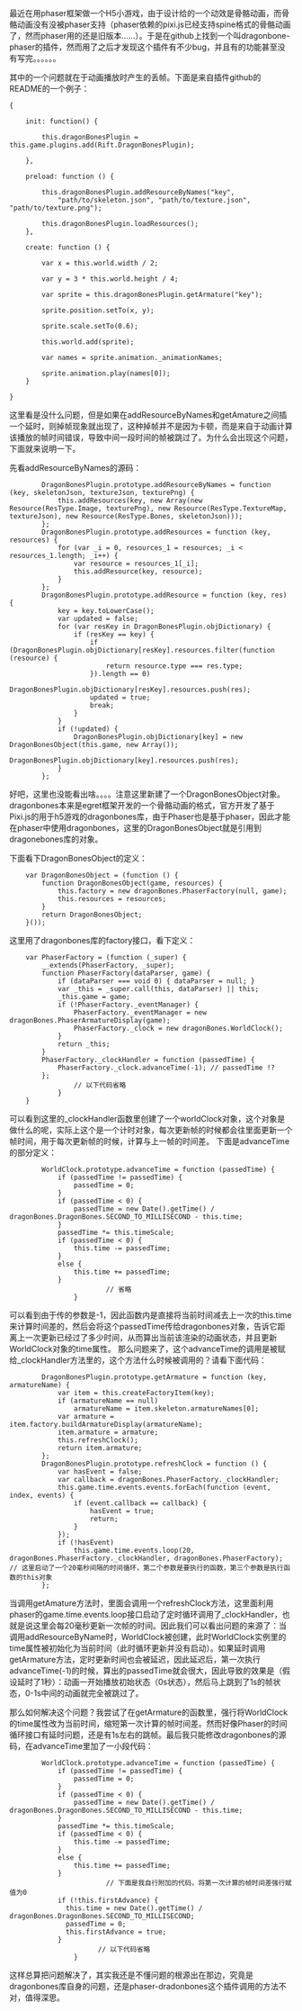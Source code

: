 最近在用phaser框架做一个H5小游戏，由于设计给的一个动效是骨骼动画，而骨骼动画没有没被phaser支持（phaser依赖的pixi.js已经支持spine格式的骨骼动画了，然而phaser用的还是旧版本......）。于是在github上找到一个叫dragonbone-phaser的插件[](https://github.com/raksa/phaser-dragonbones)，然而用了之后才发现这个插件有不少bug，并且有的功能甚至没有写完。。。。。。

其中的一个问题就在于动画播放时产生的丢帧。下面是来自插件github的README的一个例子：
```
{

    init: function() {

        this.dragonBonesPlugin = this.game.plugins.add(Rift.DragonBonesPlugin);

    },

    preload: function () {

        this.dragonBonesPlugin.addResourceByNames("key",
            "path/to/skeleton.json", "path/to/texture.json", "path/to/texture.png");

        this.dragonBonesPlugin.loadResources();
    },

    create: function () {

        var x = this.world.width / 2;

        var y = 3 * this.world.height / 4;

        var sprite = this.dragonBonesPlugin.getArmature("key");

        sprite.position.setTo(x, y);

        sprite.scale.setTo(0.6);

        this.world.add(sprite);

        var names = sprite.animation._animationNames;

        sprite.animation.play(names[0]);
    }

}
```
这里看是没什么问题，但是如果在addResourceByNames和getAmature之间插一个延时，则掉帧现象就出现了，这种掉帧并不是因为卡顿，而是来自于动画计算该播放的帧时间错误，导致中间一段时间的帧被跳过了。为什么会出现这个问题，下面就来说明一下。

先看addResourceByNames的源码：
```
        DragonBonesPlugin.prototype.addResourceByNames = function (key, skeletonJson, textureJson, texturePng) {
            this.addResources(key, new Array(new Resource(ResType.Image, texturePng), new Resource(ResType.TextureMap, textureJson), new Resource(ResType.Bones, skeletonJson)));
        };
        DragonBonesPlugin.prototype.addResources = function (key, resources) {
            for (var _i = 0, resources_1 = resources; _i < resources_1.length; _i++) {
                var resource = resources_1[_i];
                this.addResource(key, resource);
            }
        };
        DragonBonesPlugin.prototype.addResource = function (key, res) {
            key = key.toLowerCase();
            var updated = false;
            for (var resKey in DragonBonesPlugin.objDictionary) {
                if (resKey == key) {
                    if (DragonBonesPlugin.objDictionary[resKey].resources.filter(function (resource) {
                        return resource.type === res.type;
                    }).length == 0)
                        DragonBonesPlugin.objDictionary[resKey].resources.push(res);
                    updated = true;
                    break;
                }
            }
            if (!updated) {
                DragonBonesPlugin.objDictionary[key] = new DragonBonesObject(this.game, new Array());
                DragonBonesPlugin.objDictionary[key].resources.push(res);
            }
        };
```
好吧，这里也没能看出啥。。。。注意这里新建了一个DragonBonesObject对象。dragonbones本来是egret框架开发的一个骨骼动画的格式，官方开发了基于Pixi.js的用于h5游戏的dragonbones库，由于Phaser也是基于phaser，因此才能在phaser中使用dragonbones，这里的DragonBonesObject就是引用到dragonebones库的对象。

下面看下DragonBonesObject的定义：
```
    var DragonBonesObject = (function () {
        function DragonBonesObject(game, resources) {
            this.factory = new dragonBones.PhaserFactory(null, game);
            this.resources = resources;
        }
        return DragonBonesObject;
    }());
```
这里用了dragonbones库的factory接口，看下定义：
```
    var PhaserFactory = (function (_super) {
        __extends(PhaserFactory, _super);
        function PhaserFactory(dataParser, game) {
            if (dataParser === void 0) { dataParser = null; }
            var _this = _super.call(this, dataParser) || this;
            _this.game = game;
            if (!PhaserFactory._eventManager) {
                PhaserFactory._eventManager = new dragonBones.PhaserArmatureDisplay(game);
                PhaserFactory._clock = new dragonBones.WorldClock();
            }
            return _this;
        }
        PhaserFactory._clockHandler = function (passedTime) {
            PhaserFactory._clock.advanceTime(-1); // passedTime !?
        };
				// 以下代码省略
			}
	}
```
可以看到这里的\_clockHandler函数里创建了一个worldClock对象，这个对象是做什么的呢，实际上这个是一个计时对象，每次更新帧的时候都会往里面更新一个帧时间，用于每次更新帧的时候，计算与上一帧的时间差。
下面是advanceTime的部分定义：
```
        WorldClock.prototype.advanceTime = function (passedTime) {
            if (passedTime != passedTime) {
                passedTime = 0;
            }
            if (passedTime < 0) {
                passedTime = new Date().getTime() / dragonBones.DragonBones.SECOND_TO_MILLISECOND - this.time;
            }
            passedTime *= this.timeScale;
            if (passedTime < 0) {
                this.time -= passedTime;
            }
            else {
                this.time += passedTime;
            }
						// 省略
				}
```
可以看到由于传的参数是-1，因此函数内是直接将当前时间减去上一次的this.time来计算时间差的，然后会将这个passedTime传给dragonbones对象，告诉它距离上一次更新已经过了多少时间，从而算出当前该渲染的动画状态，并且更新WorldClock对象的time属性。
那么问题来了，这个advanceTime的调用是被赋给\_clockHandler方法里的，这个方法什么时候被调用的？请看下面代码：
```
        DragonBonesPlugin.prototype.getArmature = function (key, armatureName) {
            var item = this.createFactoryItem(key);
            if (armatureName == null)
                armatureName = item.skeleton.armatureNames[0];
            var armature = item.factory.buildArmatureDisplay(armatureName);
            item.armature = armature;
            this.refreshClock();
            return item.armature;
        };
        DragonBonesPlugin.prototype.refreshClock = function () {
            var hasEvent = false;
            var callback = dragonBones.PhaserFactory._clockHandler;
            this.game.time.events.events.forEach(function (event, index, events) {
                if (event.callback == callback) {
                    hasEvent = true;
                    return;
                }
            });
            if (!hasEvent)
                this.game.time.events.loop(20, dragonBones.PhaserFactory._clockHandler, dragonBones.PhaserFactory); // 这里启动了一个20毫秒间隔的时间循环，第二个参数是要执行的函数，第三个参数是执行函数的this对象
        };
```
当调用getAmature方法时，里面会调用一个refreshClock方法，这里面利用phaser的game.time.events.loop接口启动了定时循环调用了\_clockHandler，也就是说这里会每20毫秒更新一次帧的时间。因此我们可以看出问题的来源了：当调用addResourceByName时，WorldClock被创建，此时WorldClock实例里的time属性被初始化为当前时间（此时循环更新并没有启动）。如果延时调用getArmature方法，定时更新时间也会被延迟，因此延迟后，第一次执行advanceTime(-1)的时候，算出的passedTime就会很大，因此导致的效果是（假设延时了1秒）：动画一开始播放初始状态（0s状态），然后马上跳到了1s的帧状态，0-1s中间的动画就完全被跳过了。

那么如何解决这个问题？我尝试了在getArmature的函数里，强行将WorldClock的time属性改为当前时间，缩短第一次计算的帧时间差。然而好像Phaser的时间循环接口有延时问题，还是有1s左右的跳帧。最后我只能修改dragonbones的源码，在advanceTime里加了一小段代码：
```
        WorldClock.prototype.advanceTime = function (passedTime) {
            if (passedTime != passedTime) {
                passedTime = 0;
            }
            if (passedTime < 0) {
                passedTime = new Date().getTime() / dragonBones.DragonBones.SECOND_TO_MILLISECOND - this.time;
            }
            passedTime *= this.timeScale;
            if (passedTime < 0) {
                this.time -= passedTime;
            }
            else {
                this.time += passedTime;
            }
						// 下面是我自行附加的代码，将第一次计算的帧时间差强行赋值为0
            if (!this.firstAdvance) {
              this.time = new Date().getTime() / dragonBones.DragonBones.SECOND_TO_MILLISECOND;
              passedTime = 0;
              this.firstAdvance = true;
            }
					  // 以下代码省略
				}
```
这样总算把问题解决了，其实我还是不懂问题的根源出在那边，究竟是dragonbones库自身的问题，还是phaser-dradonbones这个插件调用的方法不对，值得深思。